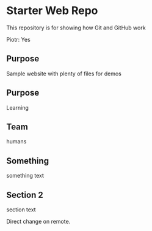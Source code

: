 # Starter Web Repo

This repository is for showing how Git and GitHub work

Piotr: Yes

## Purpose

Sample website with plenty of files for demos

## Purpose

Learning

## Team

humans
## Something

something text

## Section 2

section text

Direct change on remote.
